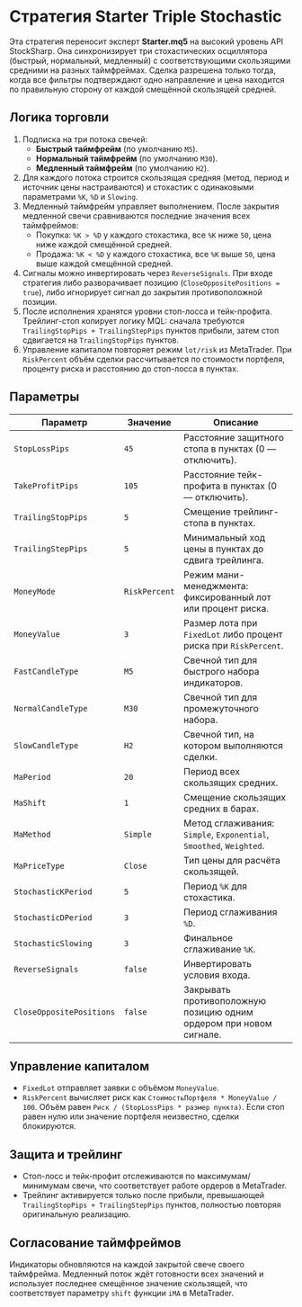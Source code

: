 # Стратегия Starter Triple Stochastic

Эта стратегия переносит эксперт **Starter.mq5** на высокий уровень API StockSharp. Она синхронизирует три стохастических
осциллятора (быстрый, нормальный, медленный) с соответствующими скользящими средними на разных таймфреймах. Сделка
разрешена только тогда, когда все фильтры подтверждают одно направление и цена находится по правильную сторону от каждой
смещённой скользящей средней.

## Логика торговли

1. Подписка на три потока свечей:
   - **Быстрый таймфрейм** (по умолчанию `M5`).
   - **Нормальный таймфрейм** (по умолчанию `M30`).
   - **Медленный таймфрейм** (по умолчанию `H2`).
2. Для каждого потока строится скользящая средняя (метод, период и источник цены настраиваются) и стохастик с одинаковыми
   параметрами `%K`, `%D` и `Slowing`.
3. Медленный таймфрейм управляет выполнением. После закрытия медленной свечи сравниваются последние значения всех
   таймфреймов:
   - Покупка: `%K > %D` у каждого стохастика, все `%K` ниже `50`, цена ниже каждой смещённой средней.
   - Продажа: `%K < %D` у каждого стохастика, все `%K` выше `50`, цена выше каждой смещённой средней.
4. Сигналы можно инвертировать через `ReverseSignals`. При входе стратегия либо разворачивает позицию (`CloseOppositePositions = true`),
   либо игнорирует сигнал до закрытия противоположной позиции.
5. После исполнения хранятся уровни стоп-лосса и тейк-профита. Трейлинг-стоп копирует логику MQL: сначала требуются
   `TrailingStopPips + TrailingStepPips` пунктов прибыли, затем стоп сдвигается на `TrailingStopPips` пунктов.
6. Управление капиталом повторяет режим `lot/risk` из MetaTrader. При `RiskPercent` объём сделки рассчитывается по стоимости
   портфеля, проценту риска и расстоянию до стоп-лосса в пунктах.

## Параметры

| Параметр | Значение | Описание |
|----------|----------|----------|
| `StopLossPips` | `45` | Расстояние защитного стопа в пунктах (0 — отключить). |
| `TakeProfitPips` | `105` | Расстояние тейк-профита в пунктах (0 — отключить). |
| `TrailingStopPips` | `5` | Смещение трейлинг-стопа в пунктах. |
| `TrailingStepPips` | `5` | Минимальный ход цены в пунктах до сдвига трейлинга. |
| `MoneyMode` | `RiskPercent` | Режим мани-менеджмента: фиксированный лот или процент риска. |
| `MoneyValue` | `3` | Размер лота при `FixedLot` либо процент риска при `RiskPercent`. |
| `FastCandleType` | `M5` | Свечной тип для быстрого набора индикаторов. |
| `NormalCandleType` | `M30` | Свечной тип для промежуточного набора. |
| `SlowCandleType` | `H2` | Свечной тип, на котором выполняются сделки. |
| `MaPeriod` | `20` | Период всех скользящих средних. |
| `MaShift` | `1` | Смещение скользящих средних в барах. |
| `MaMethod` | `Simple` | Метод сглаживания: `Simple`, `Exponential`, `Smoothed`, `Weighted`. |
| `MaPriceType` | `Close` | Тип цены для расчёта скользящей. |
| `StochasticKPeriod` | `5` | Период `%K` для стохастика. |
| `StochasticDPeriod` | `3` | Период сглаживания `%D`. |
| `StochasticSlowing` | `3` | Финальное сглаживание `%K`. |
| `ReverseSignals` | `false` | Инвертировать условия входа. |
| `CloseOppositePositions` | `false` | Закрывать противоположную позицию одним ордером при новом сигнале. |

## Управление капиталом

- `FixedLot` отправляет заявки с объёмом `MoneyValue`.
- `RiskPercent` вычисляет риск как `СтоимостьПортфеля * MoneyValue / 100`. Объём равен `Риск / (StopLossPips * размер пункта)`.
  Если стоп равен нулю или значение портфеля неизвестно, сделки блокируются.

## Защита и трейлинг

- Стоп-лосс и тейк-профит отслеживаются по максимумам/минимумам свечи, что соответствует работе ордеров в MetaTrader.
- Трейлинг активируется только после прибыли, превышающей `TrailingStopPips + TrailingStepPips` пунктов, полностью
  повторяя оригинальную реализацию.

## Согласование таймфреймов

Индикаторы обновляются на каждой закрытой свече своего таймфрейма. Медленный поток ждёт готовности всех значений и
использует последнее смещённое значение скользящей, что соответствует параметру `shift` функции `iMA` в MetaTrader.
